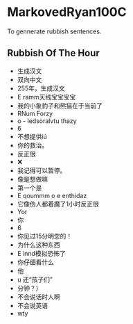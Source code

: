 # MarkovedRyan100C
To gennerate rubbish sentences.
## Rubbish Of The Hour
- 生成汉文
- 双向中文
- 255年，生成汉文
- E ramm天线宝宝宝宝
- 我的小象豹子和熊猫在于当前了
- RNum Forzy
- o - ledsoralvtu thazy
- 6
- 不想提供iú
- 你的救治。
- 反正很
- ❌
- 我记得可以暂停。
- 像是想做嘛
- 第一个是
- E qoummm o e enthidaz
- 它像伪人都着魔了1小时反正很
- Yor
- 你
- 6
- 你见过15分明您的！
- 为什么这种东西
- E innd模拟恐怖了
- 你仔细看什么
- 他
- u 还“孩子们”
- 分钟？）
- 不会说话时人啊
- 不会说英语
- wty
